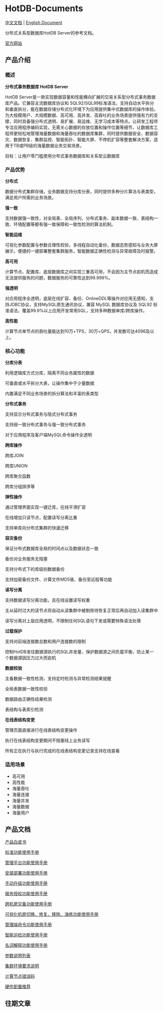 # HotDB-Documents

[中文文档](README.md) | [English Document](README_en.md)

分布式关系型数据库HotDB Server的参考文档。

[官方网站](https://www.hotdb.com)

## 产品介绍

### 概述

**分布式事务数据库 HotDB Server**

HotDB Server是一款实现数据容量和性能横向扩展的交易关系型分布式事务数据库产品。它兼容主流数据库协议和 SQL92/SQL99标准语法，支持自动水平拆分和垂直拆分，能在数据存储分布式化环境下为应用提供集中式数据库的操作体验。为大规模用户、大规模数据、高可用、高并发、高吞吐的业务场景提供强有力的支撑，同时具备强分布式透明、易扩展、易运维、无学习成本等特点。让研发工程师专注应用程序编码实现，无需关心数据的存放位置和操作位置等细节，让数据库工程师更轻松地管理海量数据和海量吞吐的数据库集群，同时提供数据安全、数据容灾、数据恢复、集群监控、智能拓扑、智能大屏、不停机扩容等整套解决方案，适用于TB或PB级的海量数据业务交易场景。

目标：让用户零门槛使用分布式事务数据库和关系型云数据库

### 产品优势

**分布式**

数据分布式集群存储，业务数据支持分库分表，同时提供多种分片算法与表类型，满足用户所需的业务场景。

**强一致**

支持数据强一致性，对全局表、全局序列、分布式事务、副本数据一致、表结构一致、环境配置等都有强一致保障和一致性检测的算法机制。

**智能运维**

可视化参数配置与参数合理性校验，多线程自动化备份，数据态势感知与业务大屏展示，便捷的一键部署整套集群服务，智能数据正确性检测与异常故障及时报警。

**高可用**

计算节点、配置库、底层数据库之间实现三重高可用，不会因为主节点宕机而造成无法提供服务的问题，数据服务的可靠性达到99.999%。

**强透明**

对应用程序全透明，底层在线扩容、备份、OnlineDDL等操作对应用无感知，支持JDBC协议，支持MySQL原生通讯协议，兼容 MySQL 数据库协议及 SQL92 标准语法，覆盖99.9%以上应用开发常用SQL，支持多种数据单库/跨库操作。

**高性能**

计算节点单节点的吞吐量能达到10万+TPS，30万+QPS，并发数可达4096及以上。

### 核心功能

**分库分表**

利用逻辑库方式分库，隔离不同业务属性的数据

可垂直或水平拆分大表，让操作集中于少量数据

内置满足不同业务场景的拆分算法和丰富的表类型

**分布式事务**

支持显示分布式事务与隐式分布式事务

支持弱一致分布式事务与强一致分布式事务

对于应用程序及客户端MySQL命令操作全透明

**跨库操作**

跨库JOIN

跨库UNION

跨库聚合函数

跨库分组排序等

**弹性操作**

通过管理界面实现一键迁库，在线平滑扩容

在线增加只读节点，配置读写分离比重

支持单库向分布式集群的快速迁移

**容灾备份**

保证分布式数据库全局的时间点以及数据状态一致

备份对业务服务无阻塞

支持分布式下的库级别数据备份

支持加密备份文件、计算文件MD5值、备份至远程等功能

**读写分离**

支持数据读写分离功能，且在线设置读写权重

主从延时过大的读节点将自动从读集群中被剔除待恢复正常后再自动加入读集群中

读写分离对上层应用透明，不限制任何SQL语句下发或需要特殊语法处理

**过载保护**

支持对前端连接数总数和用户连接数的限制

控制HotDB发往数据源执行的SQL并发量，保护数据源之间负载平衡，防止某一个数据源因压力过大而宕机

**数据校验**

主备数据一致性检测，支持定时检测与异常检测结果提醒

全局表数据一致性校验

数据路由正确性结果检测

表结构与表索引检测

**在线表结构变更**

管理页面直接进行在线表结构变更操作

执行在线表结构变更期间不阻塞线上业务读写

所有正在执行与执行完成的在线表结构变更记录支持在线查看

### 适用场景

* 高可用
* 高性能
* 海量吞吐
* 海量连接
* 海量并发
* 海量数据
* 海量用户

## 产品文档

[产品白皮书](documents/分布式事务数据库HotDB%20Server产品白皮书-v2.5.6.pdf)

[标准功能使用手册](documents/1.分布式事务数据库HotDB%20Server-v2.5.6【标准】功能使用手册v1.0.pdf)

[管理平台功能使用手册](documents/2.分布式事务数据库HotDB%20Server-v2.5.6【管理平台】功能使用手册v1.0.pdf)

[安装部署功能使用手册](documents/3.分布式事务数据库HotDB%20Server-v2.5.6【安装部署】功能使用手册v1.0.pdf)

[手动升级功能使用手册](documents/4.分布式事务数据库HotDB%20Server-v2.5.6【手动升级】功能使用手册v1.0.pdf)

[服务授权功能使用手册](documents/5.分布式事务数据库HotDB%20Server-v2.5.6【服务授权】功能使用手册v1.0.pdf)

[跨机房灾备功能使用手册](documents/6.分布式事务数据库HotDB%20Server-v2.5.6【跨机房灾备】功能使用手册v1.0.pdf)

[可视化机房切换、修复、移除、演练功能使用手册](documents/7.分布式事务数据库HotDB%20Server-v2.5.6【可视化机房切换、修复、移除、演练】功能使用手册v1.0.pdf)

[管理端命令功能使用手册](documents/8.分布式事务数据库HotDB%20Server-v2.5.6【管理端命令】功能使用手册v1.0.pdf)

[智能巡检功能使用手册](documents/9.分布式事务数据库HotDB%20Server-v2.5.6【智能巡检】功能使用手册v1.0.pdf)

[名词解释功能使用手册](documents/10.分布式事务数据库HotDB%20Server-v2.5.6【名词解释】功能使用手册v1.0.pdf)

[参数说明列表](documents/12.HotDB%20Server&管理平台参数说明列表_2.5.6.xlsx)

[集群环境要求说明](documents/13.分布式事务数据库HotDB%20Server-【集群环境要求说明】V1.0.xlsx)

[计算节点错误码](documents/14.分布式事务数据库HotDB%20Server-v2.5.6【计算节点错误码】v1.0.xlsx)

[硬件配置推荐](documents/15.分布式事务数据库产品HotDB%20Server硬件配置推荐---热璞科技v3.2.xlsx)

## 往期文章
